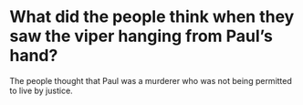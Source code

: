 # What did the people think when they saw the viper hanging from Paul’s hand?

The people thought that Paul was a murderer who was not being permitted to live by justice.
